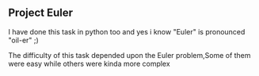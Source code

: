 ## Project Euler
I have done this task in python too and yes i know "Euler" is pronounced "oil-er" ;)

The difficulty of this task depended upon the Euler problem,Some of them were easy while others were kinda more complex
